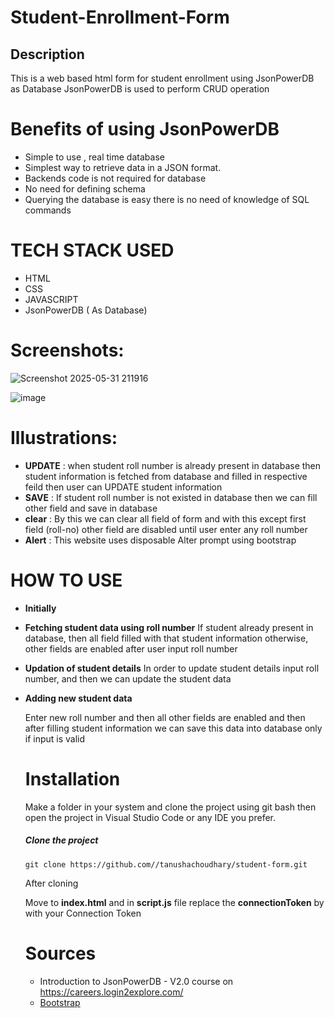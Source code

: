 # Student-Enrollment-Form
## Description 
This is a web based html form for student enrollment using JsonPowerDB as Database 
JsonPowerDB is used to perform CRUD operation 


# Benefits of using JsonPowerDB
* Simple to use , real time database
* Simplest way to retrieve data in a JSON format.
* Backends code is not required for database 
* No need for defining schema 
* Querying the database is easy there is no need  of knowledge of SQL commands

# TECH STACK USED
* HTML
* CSS
* JAVASCRIPT 
* JsonPowerDB ( As Database)

# Screenshots:

![Screenshot 2025-05-31 211916](https://github.com/user-attachments/assets/4dd42aa3-4ef8-462e-90b0-ace99f98bab4)

![image](https://github.com/user-attachments/assets/325bb77c-36de-413b-85dd-8fd04f79babf)

# Illustrations:
* **UPDATE** : when student roll number is already present in database then student information is fetched from database and filled in respective feild then user can UPDATE student information 
* **SAVE** : If student roll number is not existed in database then we can fill other field and save in database
* **clear** : By this we can clear all field of form and with this except first field (roll-no) other field are disabled until user enter any roll number
* **Alert** : This website uses disposable Alter prompt using bootstrap

# HOW TO USE

* **Initially**

* **Fetching student data using roll number**
  If student already present in database, then all field filled with that student information otherwise, other fields are enabled after user input roll number
  
* **Updation of student details**
  In order to update student details input roll number, and then we can update the student data
    

* **Adding new student data**

  Enter new roll number and then all other fields are enabled and then after filling student information we can save this data into database only if input is valid    
  
  # Installation
  
  Make a folder in your system and clone the project using git bash then open the project in Visual Studio Code or any IDE you prefer.
  ##### Clone the project 
  ```
  git clone https://github.com//tanushachoudhary/student-form.git
  ```
  After cloning 
  
  Move to **index.html** and in **script.js** file replace the **connectionToken** by with your Connection Token
  
  # Sources
  * Introduction to JsonPowerDB - V2.0 course  on https://careers.login2explore.com/
  * [Bootstrap](https://getbootstrap.com/docs/5.0/getting-started/introduction/) 
